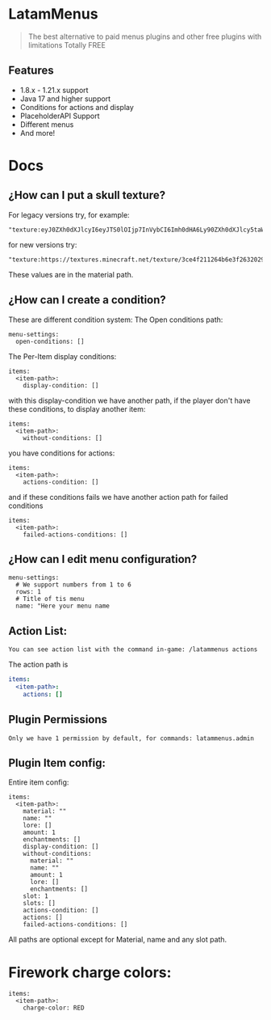 # LatamMenus

> The best alternative to paid menus plugins and other free plugins with limitations
> Totally FREE

## Features
* 1.8.x - 1.21.x support
* Java 17 and higher support
* Conditions for actions and display
* PlaceholderAPI Support
* Different menus
* And more!

# Docs

## ¿How can I put a skull texture?

For legacy versions try, for example:
```Yml
"texture:eyJ0ZXh0dXJlcyI6eyJTS0lOIjp7InVybCI6Imh0dHA6Ly90ZXh0dXJlcy5taW5lY3JhZnQubmV0L3RleHR1cmUvOWMyNTBiNDdlMTBhNTBkNjkxNjZjYjBlY2FmMjM0MTAwY2FlNzg5OWE0ODk4MTA4YzEzMDcwMTdhNWE3ZWJiMyJ9fX0="
```
for new versions try:
```Yml
"texture:https://textures.minecraft.net/texture/3ce4f211264b6e3f263202959494a87e3e86869c0bf9d17bc941ad78bb884f13"
```

These values are in the material path.

## ¿How can I create a condition?

These are different condition system:
The Open conditions
path:
```Yml
menu-settings:
  open-conditions: []
```

The Per-Item display conditions:
```Yml
items:
  <item-path>:
    display-condition: []
```

with this display-condition we have another path, if the player don't have these conditions, to display another item:
```Yml
items:
  <item-path>:
    without-conditions: []
```

you have conditions for actions:
```Yml
items:
  <item-path>:
    actions-condition: []
```

and if these conditions fails we have another action path for failed conditions
```Yml
items:
  <item-path>:
    failed-actions-conditions: []
```

## ¿How can I edit menu configuration?

```Yml
menu-settings:
  # We support numbers from 1 to 6  
  rows: 1
  # Title of tis menu
  name: "Here your menu name
```

## Action List:

```
You can see action list with the command in-game: /latammenus actions
```

The action path is
``` Yaml
items:
  <item-path>:
    actions: []
```

## Plugin Permissions
```
Only we have 1 permission by default, for commands: latammenus.admin
```

## Plugin Item config:

Entire item config:

```Yml
items:
  <item-path>:
    material: ""
    name: ""
    lore: []
    amount: 1
    enchantments: []
    display-condition: []
    without-conditions:
      material: ""
      name: ""
      amount: 1
      lore: []
      enchantments: []
    slot: 1
    slots: []
    actions-condition: []
    actions: []
    failed-actions-conditions: []
```

All paths are optional except for Material, name and any slot path.

# Firework charge colors:

```Yml
items:
  <item-path>:
    charge-color: RED
```